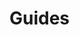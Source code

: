 [//]: <> (!!! ORDER OF ROWS IS REQUIRED !!!)
[//]: <> (menuLabel:'Guides')
[//]: <> (menuAnchor:'guides')
[//]: <> (previous:'';next: '')
# Guides